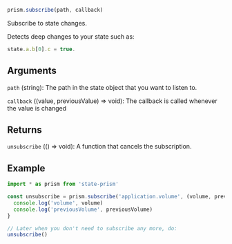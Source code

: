 ```js
prism.subscribe(path, callback)
```

Subscribe to state changes.

Detects deep changes to your state such as:

```js
state.a.b[0].c = true.
```

## Arguments

`path` (string): The path in the state object that you want to listen to.

`callback` ((value, previousValue) => void): The callback is called whenever the value is changed

## Returns

`unsubscribe` (() => void): A function that cancels the subscription.

## Example

```js
import * as prism from 'state-prism'

const unsubscribe = prism.subscribe('application.volume', (volume, previousVolume) => {
  console.log('volume', volume)
  console.log('previousVolume', previousVolume)
}

// Later when you don't need to subscribe any more, do:
unsubscribe()
```
